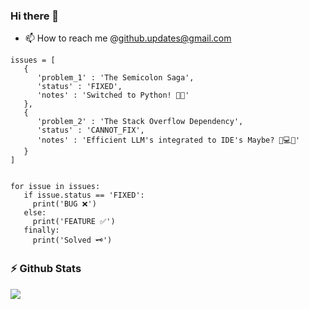 ### Hi there 👋

- 📫 How to reach me @github.updates@gmail.com

<!--
**reddysainathn/reddysainathn** is a ✨ _special_ ✨ repository because its `README.md` (this file) appears on your GitHub profile.

Here are some ideas to get you started:

- 🔭 I’m currently working on ...
- 🌱 I’m currently learning ...
- 👯 I’m looking to collaborate on ...
- 🤔 I’m looking for help with ...
- 💬 Ask me about ...
- 📫 How to reach me: ...
- 😄 Pronouns: ...
- ⚡ Fun fact: ...
-->

```
issues = [
   {
      'problem_1' : 'The Semicolon Saga',
      'status' : 'FIXED',
      'notes' : 'Switched to Python! 🐍🚀'
   },
   {
      'problem_2' : 'The Stack Overflow Dependency',
      'status' : 'CANNOT_FIX',
      'notes' : 'Efficient LLM's integrated to IDE's Maybe? 🧠💻🤔'
   }
]


for issue in issues:
   if issue.status == 'FIXED':
     print('BUG ❌')
   else:
     print('FEATURE ✅')
   finally:
     print('Solved 🗝️')
```

### :zap: Github Stats
<p>
    <a href="https://gitstats.me/reddysainathn" target="_blank"> 
        <img src="https://github-readme-stats.vercel.app/api?username=reddysainathn&&show_icons=true&hi&theme=dark&count_private=true&include_all_commits=true">
    </a>
</p>

